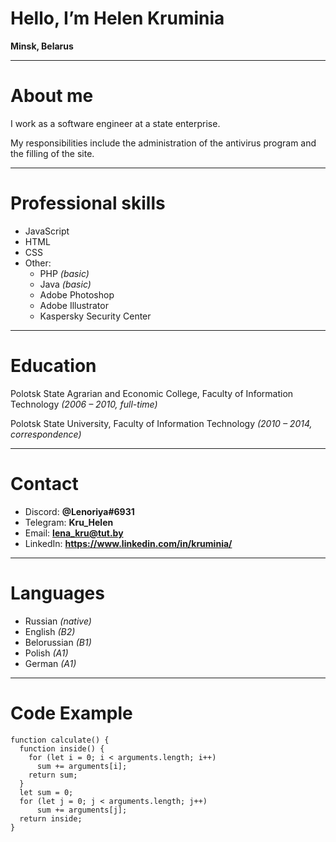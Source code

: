 # Hello, I’m Helen Kruminia
**Minsk, Belarus**


*****


# About me
I work as a software engineer at a state enterprise. 


My responsibilities include the administration of the antivirus program and the filling of the site.


*****

# Professional skills
* JavaScript
* HTML
* CSS
* Other:
    + PHP *(basic)*
    + Java *(basic)*
    + Adobe Photoshop
    + Adobe Illustrator
    + Kaspersky Security Center


*****


# Education
Polotsk State Agrarian and Economic College, Faculty of Information Technology *(2006 – 2010, full-time)*


Polotsk State University, Faculty of Information Technology *(2010 – 2014, correspondence)*


*****


# Contact

* Discord:  **@Lenoriya#6931**
* Telegram: **Kru_Helen**
* Email: **lena_kru@tut.by**
* LinkedIn: **https://www.linkedin.com/in/kruminia/**


*****


# Languages
* Russian *(native)*
* English *(B2)*
* Belorussian *(B1)*
* Polish *(A1)*
* German *(A1)*


*****


# Code Example

```
function calculate() {
  function inside() {
    for (let i = 0; i < arguments.length; i++) 
      sum += arguments[i];
    return sum;  
  }
  let sum = 0;
  for (let j = 0; j < arguments.length; j++) 
      sum += arguments[j];
  return inside;      
}

```
